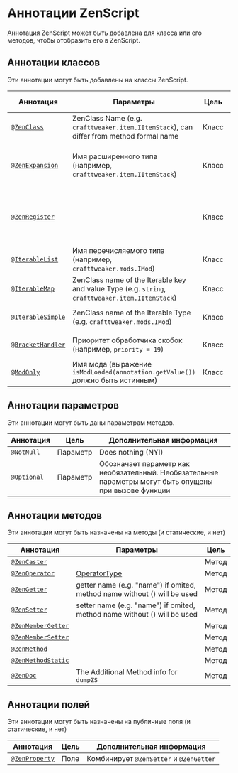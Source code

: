 # Аннотации ZenScript

Аннотация ZenScript может быть добавлена для класса или его методов, чтобы отобразить его в ZenScript.

## Аннотации классов

Эти аннотации могут быть добавлены на классы ZenScript.

| Аннотация                                                                | Параметры                                                                                        | Цель  | Дополнительная информация                                                                      |
| ------------------------------------------------------------------------ | ------------------------------------------------------------------------------------------------ | ----- | ---------------------------------------------------------------------------------------------- |
| [`@ZenClass`](/Dev_Area/ZenAnnotations/Annotation_ZenClass/)             | ZenClass Name (e.g. `crafttweaker.item.IItemStack`), can differ from method formal name          | Класс | Имя должно быть уникальным                                                                     |
| [`@ZenExpansion`](/Dev_Area/ZenAnnotations/Annotation_ZenExpansion/)     | Имя расширенного типа (например, `crafttweaker.item.IItemStack`)                                 | Класс | Имя должно быть уже объявленным (вы не можете расширить что-то несуществующее)                 |
| [`@ZenRegister`](/Dev_Area/ZenAnnotations/Annotation_ZenRegister/)       |                                                                                                  | Класс | Используется, чтобы автоматически регистрировать класс или расширение                          |
| [`@IterableList`](/Dev_Area/ZenAnnotations/Annotation_Iterable/)         | Имя перечисляемого типа (например, `crafttweaker.mods.IMod`)                                     | Класс | Класс должен реализовывать `Iterable<T>`                                                 |
| [`@IterableMap`](/Dev_Area/ZenAnnotations/Annotation_Iterable/)          | ZenClass name of the Iterable key and value Type (e.g. `string`, `crafttweaker.item.IItemStack`) | Класс | Класс должен реализовывать `List<T>`                                                     |
| [`@IterableSimple`](/Dev_Area/ZenAnnotations/Annotation_Iterable/)       | ZenClass name of the Iterable Type (e.g. `crafttweaker.mods.IMod`)                               | Класс | Класс должен реализовывать `Map<K, V>`                                                   |
| [`@BracketHandler`](/Dev_Area/ZenAnnotations/Annotation_BracketHandler/) | Приоритет обработчика скобок (например, `priority = 19`)                                         | Класс | Класс должен реализовывать `IBracketHandler`                                                   |
| [`@ModOnly`](/Dev_Area/ZenAnnotations/Annotation_ModOnly/)               | Имя мода (выражение `isModLoaded(annotation.getValue())` должно быть истинным)                   | Класс | Используется в комбинации с [`@ZenRegister`](/Dev_Area/ZenAnnotations/Annotation_ZenRegister/) |

## Аннотации параметров

Эти аннотации могут быть даны параметрам методов.

| Аннотация                                                    | Цель     | Дополнительная информация                                                                              |
| ------------------------------------------------------------ | -------- | ------------------------------------------------------------------------------------------------------ |
| `@NotNull`                                                   | Параметр | Does nothing (NYI)                                                                                     |
| [`@Optional`](/Dev_Area/ZenAnnotations/Annotation_Optional/) | Параметр | Обозначает параметр как необязательный. Необязательные параметры могут быть опущены при вызове функции |

## Аннотации методов

Эти аннотации могут быть назначены на методы (и статические, и нет)

| Аннотация                                                                  | Параметры                                                                | Цель  |
| -------------------------------------------------------------------------- | ------------------------------------------------------------------------ | ----- |
| [`@ZenCaster`](/Dev_Area/ZenAnnotations/Annotation_ZenCaster/)             |                                                                          | Метод |
| [`@ZenOperator`](/Dev_Area/ZenAnnotations/Annotation_ZenOperator/)         | [OperatorType](/Dev_Area/ZenOperators/)                                  | Метод |
| [`@ZenGetter`](/Dev_Area/ZenAnnotations/ZenMembers/)                       | getter name (e.g. "name") if omited, method name without () will be used | Метод |
| [`@ZenSetter`](/Dev_Area/ZenAnnotations/ZenMembers/)                       | setter name (e.g. "name") if omited, method name without () will be used | Метод |
| [`@ZenMemberGetter`](/Dev_Area/ZenAnnotations/ZenMembers/)                 |                                                                          | Метод |
| [`@ZenMemberSetter`](/Dev_Area/ZenAnnotations/ZenMembers/)                 |                                                                          | Метод |
| [`@ZenMethod`](/Dev_Area/ZenAnnotations/Annotation_ZenMethod/)             |                                                                          | Метод |
| [`@ZenMethodStatic`](/Dev_Area/ZenAnnotations/Annotation_ZenMethodStatic/) |                                                                          | Метод |
| [`@ZenDoc`](/Dev_Area/ZenAnnotations/Annotation_ZenDoc/)                   | The Additional Method info for `dumpZS`                                  | Метод |

## Аннотации полей

Эти аннотации могут быть назначены на публичные поля (и статические, и нет)

| Аннотация                                              | Цель | Дополнительная информация               |
| ------------------------------------------------------ | ---- | --------------------------------------- |
| [`@ZenProperty`](/Dev_Area/ZenAnnotations/ZenMembers/) | Поле | Комбинирует `@ZenSetter` и `@ZenGetter` |